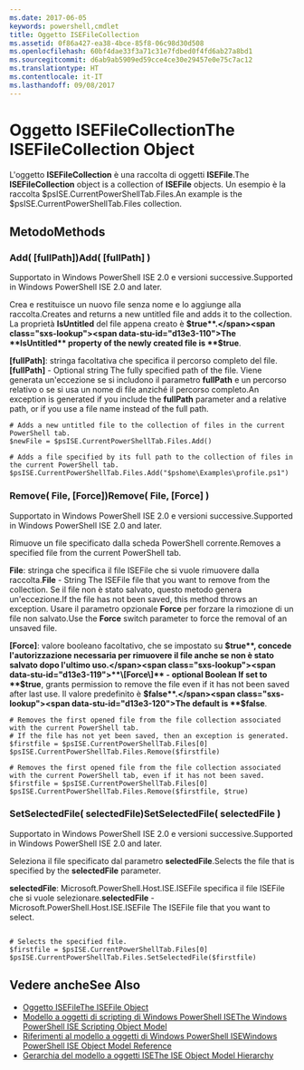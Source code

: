 ```yaml
---
ms.date: 2017-06-05
keywords: powershell,cmdlet
title: Oggetto ISEFileCollection
ms.assetid: 0f86a427-ea38-4bce-85f8-06c98d30d508
ms.openlocfilehash: 60bf4dae33f3a71c31e7fdbed0f4fd6ab27a8bd1
ms.sourcegitcommit: d6ab9ab5909ed59cce4ce30e29457e0e75c7ac12
ms.translationtype: HT
ms.contentlocale: it-IT
ms.lasthandoff: 09/08/2017
---
```

# <a name="the-isefilecollection-object"></a><span data-ttu-id="d13e3-103">Oggetto ISEFileCollection</span><span class="sxs-lookup"><span data-stu-id="d13e3-103">The ISEFileCollection Object</span></span>
  <span data-ttu-id="d13e3-104">L'oggetto **ISEFileCollection** è una raccolta di oggetti **ISEFile**.</span><span class="sxs-lookup"><span data-stu-id="d13e3-104">The **ISEFileCollection** object is a collection of **ISEFile** objects.</span></span> <span data-ttu-id="d13e3-105">Un esempio è la raccolta $psISE.CurrentPowerShellTab.Files.</span><span class="sxs-lookup"><span data-stu-id="d13e3-105">An example is the $psISE.CurrentPowerShellTab.Files collection.</span></span>

## <a name="methods"></a><span data-ttu-id="d13e3-106">Metodo</span><span class="sxs-lookup"><span data-stu-id="d13e3-106">Methods</span></span>

### <a name="add-fullpath-"></a><span data-ttu-id="d13e3-107">Add\( \[fullPath\]\)</span><span class="sxs-lookup"><span data-stu-id="d13e3-107">Add\( \[fullPath\] \)</span></span>
  <span data-ttu-id="d13e3-108">Supportato in Windows PowerShell ISE 2.0 e versioni successive.</span><span class="sxs-lookup"><span data-stu-id="d13e3-108">Supported in Windows PowerShell ISE 2.0 and later.</span></span> 

 <span data-ttu-id="d13e3-109">Crea e restituisce un nuovo file senza nome e lo aggiunge alla raccolta.</span><span class="sxs-lookup"><span data-stu-id="d13e3-109">Creates and returns a new untitled file and adds it to the collection.</span></span> <span data-ttu-id="d13e3-110">La proprietà **IsUntitled** del file appena creato è **$true**.</span><span class="sxs-lookup"><span data-stu-id="d13e3-110">The **IsUntitled** property of the newly created file is **$true**.</span></span>

 <span data-ttu-id="d13e3-111">**\[fullPath\]**: stringa facoltativa che specifica il percorso completo del file.</span><span class="sxs-lookup"><span data-stu-id="d13e3-111">**\[fullPath\]** - Optional string The fully specified path of the file.</span></span> <span data-ttu-id="d13e3-112">Viene generata un'eccezione se si includono il parametro **fullPath** e un percorso relativo o se si usa un nome di file anziché il percorso completo.</span><span class="sxs-lookup"><span data-stu-id="d13e3-112">An exception is generated if you include the **fullPath** parameter and a relative path, or if you use a file name instead of the full path.</span></span>

```
# Adds a new untitled file to the collection of files in the current PowerShell tab.
$newFile = $psISE.CurrentPowerShellTab.Files.Add()

# Adds a file specified by its full path to the collection of files in the current PowerShell tab.
$psISE.CurrentPowerShellTab.Files.Add("$pshome\Examples\profile.ps1")

```

### <a name="remove-file-force-"></a><span data-ttu-id="d13e3-113">Remove\( File, \[Force\]\)</span><span class="sxs-lookup"><span data-stu-id="d13e3-113">Remove\( File, \[Force\] \)</span></span>
  <span data-ttu-id="d13e3-114">Supportato in Windows PowerShell ISE 2.0 e versioni successive.</span><span class="sxs-lookup"><span data-stu-id="d13e3-114">Supported in Windows PowerShell ISE 2.0 and later.</span></span> 

 <span data-ttu-id="d13e3-115">Rimuove un file specificato dalla scheda PowerShell corrente.</span><span class="sxs-lookup"><span data-stu-id="d13e3-115">Removes a specified file from the current PowerShell tab.</span></span>

 <span data-ttu-id="d13e3-116">**File**: stringa che specifica il file ISEFile che si vuole rimuovere dalla raccolta.</span><span class="sxs-lookup"><span data-stu-id="d13e3-116">**File** - String The ISEFile file that you want to remove from the collection.</span></span> <span data-ttu-id="d13e3-117">Se il file non è stato salvato, questo metodo genera un'eccezione.</span><span class="sxs-lookup"><span data-stu-id="d13e3-117">If the file has not been saved, this method throws an exception.</span></span> <span data-ttu-id="d13e3-118">Usare il parametro opzionale **Force** per forzare la rimozione di un file non salvato.</span><span class="sxs-lookup"><span data-stu-id="d13e3-118">Use the **Force** switch parameter to force the removal of an unsaved file.</span></span>

 <span data-ttu-id="d13e3-119">**\[Force\]**: valore booleano facoltativo, che se impostato su **$true**, concede l'autorizzazione necessaria per rimuovere il file anche se non è stato salvato dopo l'ultimo uso.</span><span class="sxs-lookup"><span data-stu-id="d13e3-119">**\[Force\]** - optional Boolean If set to **$true**, grants permission to remove the file even if it has not been saved after last use.</span></span> <span data-ttu-id="d13e3-120">Il valore predefinito è **$false**.</span><span class="sxs-lookup"><span data-stu-id="d13e3-120">The default is **$false**.</span></span>

```
# Removes the first opened file from the file collection associated with the current PowerShell tab.
# If the file has not yet been saved, then an exception is generated.
$firstfile = $psISE.CurrentPowerShellTab.Files[0]
$psISE.CurrentPowerShellTab.Files.Remove($firstfile)

# Removes the first opened file from the file collection associated with the current PowerShell tab, even if it has not been saved.
$firstfile = $psISE.CurrentPowerShellTab.Files[0]
$psISE.CurrentPowerShellTab.Files.Remove($firstfile, $true)
```

### <a name="setselectedfile-selectedfile-"></a><span data-ttu-id="d13e3-121">SetSelectedFile\( selectedFile\)</span><span class="sxs-lookup"><span data-stu-id="d13e3-121">SetSelectedFile\( selectedFile \)</span></span>
  <span data-ttu-id="d13e3-122">Supportato in Windows PowerShell ISE 2.0 e versioni successive.</span><span class="sxs-lookup"><span data-stu-id="d13e3-122">Supported in Windows PowerShell ISE 2.0 and later.</span></span> 

 <span data-ttu-id="d13e3-123">Seleziona il file specificato dal parametro **selectedFile**.</span><span class="sxs-lookup"><span data-stu-id="d13e3-123">Selects the file that is specified by the **selectedFile** parameter.</span></span>

 <span data-ttu-id="d13e3-124">**selectedFile**: Microsoft.PowerShell.Host.ISE.ISEFile specifica il file ISEFile che si vuole selezionare.</span><span class="sxs-lookup"><span data-stu-id="d13e3-124">**selectedFile** - Microsoft.PowerShell.Host.ISE.ISEFile The ISEFile file that you want to select.</span></span>

```

# Selects the specified file.
$firstfile = $psISE.CurrentPowerShellTab.Files[0]
$psISE.CurrentPowerShellTab.Files.SetSelectedFile($firstfile)

```

## <a name="see-also"></a><span data-ttu-id="d13e3-125">Vedere anche</span><span class="sxs-lookup"><span data-stu-id="d13e3-125">See Also</span></span>
- [<span data-ttu-id="d13e3-126">Oggetto ISEFile</span><span class="sxs-lookup"><span data-stu-id="d13e3-126">The ISEFile Object</span></span>](The-ISEFile-Object.md) 
- [<span data-ttu-id="d13e3-127">Modello a oggetti di scripting di Windows PowerShell ISE</span><span class="sxs-lookup"><span data-stu-id="d13e3-127">The Windows PowerShell ISE Scripting Object Model</span></span>](The-Windows-PowerShell-ISE-Scripting-Object-Model.md) 
- [<span data-ttu-id="d13e3-128">Riferimenti al modello a oggetti di Windows PowerShell ISE</span><span class="sxs-lookup"><span data-stu-id="d13e3-128">Windows PowerShell ISE Object Model Reference</span></span>](Windows-PowerShell-ISE-Object-Model-Reference.md) 
- [<span data-ttu-id="d13e3-129">Gerarchia del modello a oggetti ISE</span><span class="sxs-lookup"><span data-stu-id="d13e3-129">The ISE Object Model Hierarchy</span></span>](The-ISE-Object-Model-Hierarchy.md)
